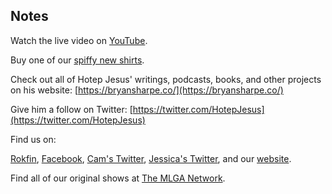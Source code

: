 ## Notes

Watch the live video on [YouTube](https://youtu.be/PywmiAUmtQk).

Buy one of our [spiffy new shirts](https://www.amazon.com/The-Mad-Ones-T-Shirt/dp/B08TX8JWRG/ref=pd_ybh_a_3?_encoding=UTF8&psc=1&refRID=1E8N867B3XZ406PKEJST).

Check out all of Hotep Jesus' writings, podcasts, books, and other projects on his website: [https://bryansharpe.co/](https://bryansharpe.co/)

Give him a follow on Twitter: [https://twitter.com/HotepJesus](https://twitter.com/HotepJesus)

Find us on:

[Rokfin](https://rokfin.com/TheMadOnes), [Facebook](https://www.facebook.com/WeAreTheMad/), [Cam's Twitter](https://twitter.com/CamHarless), [Jessica's Twitter](https://twitter.com/soupcanarchist), and our [website](http://wearethemad.com).

Find all of our original shows at [The MLGA Network](https://mlganetwork.com).
